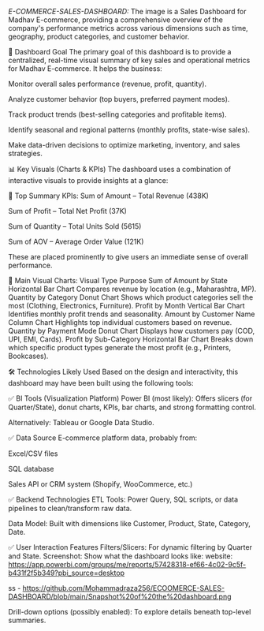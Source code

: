  *E-COMMERCE-SALES-DASHBOARD:*
 The image is a Sales Dashboard for Madhav E-commerce, providing a comprehensive overview of the company's performance metrics across various dimensions such as time, geography, product categories, and customer behavior.

🎯 Dashboard Goal
The primary goal of this dashboard is to provide a centralized, real-time visual summary of key sales and operational metrics for Madhav E-commerce. It helps the business:

Monitor overall sales performance (revenue, profit, quantity).

Analyze customer behavior (top buyers, preferred payment modes).

Track product trends (best-selling categories and profitable items).

Identify seasonal and regional patterns (monthly profits, state-wise sales).

Make data-driven decisions to optimize marketing, inventory, and sales strategies.

📊 Key Visuals (Charts & KPIs)
The dashboard uses a combination of interactive visuals to provide insights at a glance:

🔹 Top Summary KPIs:
Sum of Amount – Total Revenue (438K)

Sum of Profit – Total Net Profit (37K)

Sum of Quantity – Total Units Sold (5615)

Sum of AOV – Average Order Value (121K)

These are placed prominently to give users an immediate sense of overall performance.

🔹 Main Visual Charts:
Visual	Type	Purpose
Sum of Amount by State	Horizontal Bar Chart	Compares revenue by location (e.g., Maharashtra, MP).
Quantity by Category	Donut Chart	Shows which product categories sell the most (Clothing, Electronics, Furniture).
Profit by Month	Vertical Bar Chart	Identifies monthly profit trends and seasonality.
Amount by Customer Name	Column Chart	Highlights top individual customers based on revenue.
Quantity by Payment Mode	Donut Chart	Displays how customers pay (COD, UPI, EMI, Cards).
Profit by Sub-Category	Horizontal Bar Chart	Breaks down which specific product types generate the most profit (e.g., Printers, Bookcases).

🛠️ Technologies Likely Used
Based on the design and interactivity, this dashboard may have been built using the following tools:

✅ BI Tools (Visualization Platform)
Power BI (most likely): Offers slicers (for Quarter/State), donut charts, KPIs, bar charts, and strong formatting control.

Alternatively: Tableau or Google Data Studio.

✅ Data Source
E-commerce platform data, probably from:

Excel/CSV files

SQL database

Sales API or CRM system (Shopify, WooCommerce, etc.)

✅ Backend Technologies
ETL Tools: Power Query, SQL scripts, or data pipelines to clean/transform raw data.

Data Model: Built with dimensions like Customer, Product, State, Category, Date.

✅ User Interaction Features
Filters/Slicers: For dynamic filtering by Quarter and State.
Screenshot:
Show what the dashboard looks like: 
website: https://app.powerbi.com/groups/me/reports/57428318-ef66-4c02-9c5f-b431f2f5b349?pbi_source=desktop

ss - https://github.com/Mohammadraza256/ECOOMERCE-SALES-DASHBOARD/blob/main/Snapshot%20of%20the%20dashboard.png

Drill-down options (possibly enabled): To explore details beneath top-level summaries.
